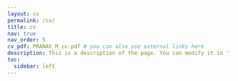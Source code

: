 ```yaml
---
layout: cv
permalink: /cv/
title: cv
nav: true
nav_order: 5
cv_pdf: PRANAV_M_cv.pdf # you can also use external links here
description: This is a description of the page. You can modify it in '_pages/cv.md'. You can also change or remove the top pdf download button.
toc:
  sidebar: left
---
```

